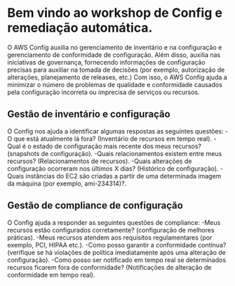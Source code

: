 # Bem vindo ao workshop de Config e remediação automática.
O AWS Config auxilia no gerenciamento de inventário e na configuração e gerenciamento de conformidade de configuração. Além disso, auxilia nas iniciativas de governança, fornecendo informações de configuração precisas para auxiliar na tomada de decisões (por exemplo, autorização de alterações, planejamento de releases, etc.)
Com isso, o AWS Config ajuda a minimizar o número de problemas de qualidade e conformidade causados pela configuração incorreta ou imprecisa de serviços ou recursos.

## Gestão de inventário e configuração
O Config nos ajuda a identificar algumas respostas as seguintes questões:
	-O que está atualmente lá fora? (Inventário de recursos em tempo real).
	-Qual é o estado de configuração mais recente dos meus recursos? (snapshots de configuração).
	-Quais relacionamentos existem entre meus recursos? (Relacionamentos de recursos).
	-Quais alterações de configuração ocorreram nos últimos X dias? (Histórico de configuração).
	-Quais instâncias do EC2 são criadas a partir de uma determinada imagem da máquina (por exemplo, ami-234314)?.

## Gestão de compliance de configuração
O Config ajuda a responder as seguintes questões de compliance:
	-Meus recursos estão configurados corretamente? (configuração de melhores práticas).
	-Meus recursos atendem aos requisitos regulamentares (por exemplo, PCI, HIPAA etc.).
	-Como posso garantir a conformidade contínua? (verifique se há violações de política imediatamente após uma alteração de configuração).
	-Como posso ser notificado em tempo real se determinados recursos ficarem fora de conformidade? (Notificações de alteração de conformidade em tempo real).
